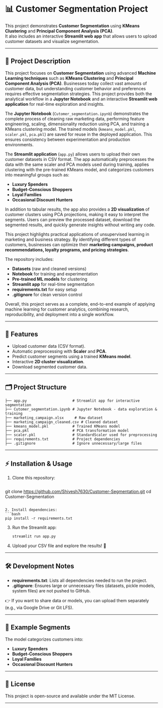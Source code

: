 # 📊 Customer Segmentation Project

This project demonstrates **Customer Segmentation** using **KMeans Clustering** and **Principal Component Analysis (PCA)**.  
It also includes an interactive **Streamlit web app** that allows users to upload customer datasets and visualize segmentation.

---

## 📖 Project Description  

This project focuses on **Customer Segmentation** using advanced **Machine Learning techniques** such as **KMeans Clustering** and **Principal Component Analysis (PCA)**. Businesses today collect vast amounts of customer data, but understanding customer behavior and preferences requires effective segmentation strategies. This project provides both the analytical workflow in a **Jupyter Notebook** and an interactive **Streamlit web application** for real-time exploration and insights.  

The **Jupyter Notebook** (`Cutomer_segmentation.ipynb`) demonstrates the complete process of cleaning raw marketing data, performing feature engineering, scaling, dimensionality reduction using PCA, and training a KMeans clustering model. The trained models (`kmeans_model.pkl`, `scaler.pkl`, `pca.pkl`) are saved for reuse in the deployed application. This ensures consistency between experimentation and production environments.  

The **Streamlit application** (`app.py`) allows users to upload their own customer datasets in CSV format. The app automatically preprocesses the data with the same scaler and PCA models used during training, applies clustering with the pre-trained KMeans model, and categorizes customers into meaningful groups such as:  

- **Luxury Spenders**  
- **Budget-Conscious Shoppers**  
- **Loyal Families**  
- **Occasional Discount Hunters**  

In addition to tabular results, the app also provides a **2D visualization** of customer clusters using PCA projections, making it easy to interpret the segments. Users can preview the processed dataset, download the segmented results, and quickly generate insights without writing any code.  

This project highlights practical applications of unsupervised learning in marketing and business strategy. By identifying different types of customers, businesses can optimize their **marketing campaigns, product recommendations, loyalty programs, and pricing strategies**.  

The repository includes:  
- **Datasets** (raw and cleaned versions)  
- **Notebook** for training and experimentation  
- **Pre-trained ML models** for clustering  
- **Streamlit app** for real-time segmentation  
- **requirements.txt** for easy setup  
- **.gitignore** for clean version control  

Overall, this project serves as a complete, end-to-end example of applying machine learning for customer analytics, combining research, reproducibility, and deployment into a single workflow.  

---

## 🚀 Features
- Upload customer data (CSV format).
- Automatic preprocessing with **Scaler** and **PCA**.
- Predict customer segments using a trained **KMeans model**.
- Interactive **2D cluster visualization**.
- Download segmented customer data.

---

## 🗂️ Project Structure
```
├── app.py                     # Streamlit app for interactive segmentation
├── Cutomer_segmentation.ipynb # Jupyter Notebook - data exploration & training
├── marketing_campaign.xlsx     # Raw dataset
├── marketing_campaign_cleaned.csv # Cleaned dataset
├── kmeans_model.pkl           # Trained KMeans model
├── pca.pkl                    # PCA transformation model
├── scaler.pkl                 # StandardScaler used for preprocessing
├── requirements.txt           # Project dependencies
├── .gitignore                 # Ignore unnecessary/large files
```

---

## ⚡ Installation & Usage
1. Clone this repository:
   ```bash
  git clone https://github.com/Shivesh7630/Customer-Segmentation.git cd Customer-Segmentation

   ```

2. Install dependencies:
   ```bash
   pip install -r requirements.txt
   ```

3. Run the Streamlit app:
   ```bash
   streamlit run app.py
   ```

4. Upload your CSV file and explore the results! 🎉

---

## 🛠️ Development Notes
- **requirements.txt**: Lists all dependencies needed to run the project.  
- **.gitignore**: Ensures large or unnecessary files (datasets, pickle models, system files) are not pushed to GitHub.  

👉 If you want to share data or models, you can upload them separately (e.g., via Google Drive or Git LFS).

---

## 📌 Example Segments
The model categorizes customers into:
- **Luxury Spenders**  
- **Budget-Conscious Shoppers**  
- **Loyal Families**  
- **Occasional Discount Hunters**

---

## 📝 License
This project is open-source and available under the MIT License.

---
